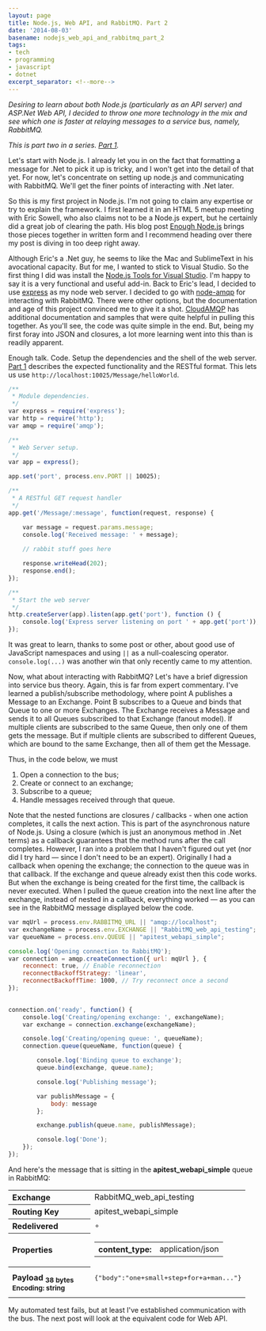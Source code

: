 ```yaml
---
layout: page
title: Node.js, Web API, and RabbitMQ. Part 2
date: '2014-08-03'
basename: nodejs_web_api_and_rabbitmq_part_2
tags:
- tech
- programming
- javascript
- dotnet
excerpt_separator: <!--more-->
---
```


_Desiring to learn about both Node.js (particularly as an API server) and
ASP.Net Web API, I decided to throw one more technology in the mix and see which
one is faster at relaying messages to a service bus, namely, RabbitMQ._

_This is part two in a series. <a href="/archive/2014/07/29/nodejs_web_api_and_rabbitmq_part_1/">Part 1</a>._

Let's start with Node.js. I already let you in on the fact that formatting a
message for .Net to pick it up is tricky, and I won't get into the detail of
that yet. For now, let's concentrate on setting up node.js and communicating
with RabbitMQ. We'll get the finer points of interacting with .Net later.

<!--more-->

So this is my first project in Node.js. I'm not going to claim any expertise or
try to explain the framework. I first learned it in an HTML 5 meetup meeting
with Eric Sowell, who also claims not to be a Node.js expert, but he certainly
did a great job of clearing the path. His blog post <a
href="http://ericsowell.com/blog/2014/6/16/enough-node">Enough Node.js</a>
brings those pieces together in written form and I recommend heading over there
my post is diving in too deep right away.

Although Eric's a .Net guy, he seems to like the Mac and SublimeText in his
avocational capacity. But for me, I wanted to stick to Visual Studio. So the
first thing I did was install the <a
href="https://nodejstools.codeplex.com/">Node.js Tools for Visual Studio</a>.
I'm happy to say it is a very functional and useful add-in. Back to Eric's lead,
I decided to use <a href="http://expressjs.com/">express</a> as my node web
server. I decided to go with <a
href="https://github.com/postwait/node-amqp">node-amqp</a> for interacting with
RabbitMQ. There were other options, but the documentation and age of this
project convinced me to give it a shot. <a
href="http://www.cloudamqp.com/docs/nodejs.html">CloudAMQP</a> has additional
documentation and samples that were quite helpful in pulling this together. As
you'll see, the code was quite simple in the end. But, being my first foray into
JSON and closures, a lot more learning went into this than is readily apparent.

Enough talk. Code. Setup the dependencies and the shell of the web server. <a
href="http://www.safnet.com/writing/tech/2014/07/nodejs-web-api-and-rabbitmq-part-1.html">Part
1</a> describes the expected functionality and the RESTful format. This lets us
use `http://localhost:10025/Message/helloWorld`.

```javascript
/**
 * Module dependencies.
 */
var express = require('express');
var http = require('http');
var amqp = require('amqp');

/**
 * Web Server setup.
 */
var app = express();

app.set('port', process.env.PORT || 10025);

/**
 * A RESTful GET request handler
 */
app.get('/Message/:message', function(request, response) {

    var message = request.params.message;
    console.log('Received message: ' + message);
   
    // rabbit stuff goes here

    response.writeHead(202);
    response.end();
});

/**
 * Start the web server
 */
http.createServer(app).listen(app.get('port'), function () {
    console.log('Express server listening on port ' + app.get('port'));
});
```

It was great to learn, thanks to some post or other, about good use of
JavaScript namespaces and using `||` as a null-coalescing operator.
`console.log(...)` was another win that only recently came to my attention.

Now, what about interacting with RabbitMQ? Let's have a brief digression into
service bus theory. Again, this is far from expert commentary. I've learned a
publish/subscribe methodology, where point A publishes a Message to an Exchange.
Point B subscribes to a Queue and binds that Queue to one or more Exchanges. The
Exchange receives a Message and sends it to all Queues subscribed to that
Exchange (fanout model). If multiple clients are subscribed to the same Queue,
then only one of them gets the message. But if multiple clients are subscribed
to different Queues, which are bound to the same Exchange, then all of them get
the Message.

Thus, in the code below, we must

<ol>
<li>Open a connection to the bus; </li>
<li>Create or connect to an exchange;</li>
<li>Subscribe to a queue;</li>
<li>Handle messages received through that queue.</li>
</ol>

Note that the nested functions are closures / callbacks - when one action
completes, it calls the next action. This is part of the asynchronous nature of
Node.js. Using a closure (which is just an anonymous method in .Net terms) as a
callback guarantees that the method runs after the call completes. However, I
ran into a problem that I haven't figured out yet (nor did I try hard &mdash;
since I don't need to be an expert). Originally I had a callback when opening
the exchange; the connection to the queue was in that callback. If the exchange
and queue already exist then this code works. But when the exchange is being
created for the first time, the callback is never executed. When I pulled the
queue creation into the next line after the exchange, instead of nested in a
callback, everything worked &mdash; as you can see in the RabbitMQ message
displayed below the code.

```javascript
var mqUrl = process.env.RABBITMQ_URL || "amqp://localhost";
var exchangeName = process.env.EXCHANGE || "RabbitMQ_web_api_testing";
var queueName = process.env.QUEUE || "apitest_webapi_simple";

console.log('Opening connection to RabbitMQ');
var connection = amqp.createConnection({ url: mqUrl }, {
    reconnect: true, // Enable reconnection
    reconnectBackoffStrategy: 'linear',
    reconnectBackoffTime: 1000, // Try reconnect once a second
});
    

connection.on('ready', function() {
    console.log('Creating/opening exchange: ', exchangeName);
    var exchange = connection.exchange(exchangeName);

    console.log('Creating/opening queue: ', queueName);
    connection.queue(queueName, function(queue) {

        console.log('Binding queue to exchange');
        queue.bind(exchange, queue.name);

        console.log('Publishing message');

        var publishMessage = {
            body: message
        };

        exchange.publish(queue.name, publishMessage);

        console.log('Done');
    });
});
```

And here's the message that is sitting in the **apitest_webapi_simple** queue in
RabbitMQ:

<table>
  <tr>
    <th align="left" width="150">Exchange</th>
    <td>RabbitMQ_web_api_testing</td>
  </tr>
  <tr>
    <th align="left">Routing Key</th>
    <td>apitest_webapi_simple</td>
  </tr>
  <tr>
    <th align="left">Redelivered</th>
    <td>&SmallCircle;</td>
  </tr>
  <tr>
    <th align="left">Properties</th>
    <td>
      <table class="mini">
        <tbody>
          <tr>
            <th>content_type:</th>
            <td>application/json</td>
          </tr>
        </tbody>
      </table>
    </td>
  </tr>
  <tr>
    <th align="left">Payload
    <sub>38 bytes</sub>
    <sub>Encoding: string</sub></th>
    <td>
      <pre>
{"body":"one+small+step+for+a+man..."}
    </td>
  </tr>
</table>

My automated test fails, but at least I've established communication with the
bus. The next post will look at the equivalent code for Web API.
